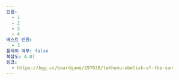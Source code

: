```yaml
---
인원:
  - 1
  - 2
  - 3
  - 4
베스트 인원:
  - 3
플레이 여부: false
복잡도: 4.07
링크:
  - https://bgg.cc/boardgame/297030/tekhenu-obelisk-of-the-sun
---
```

